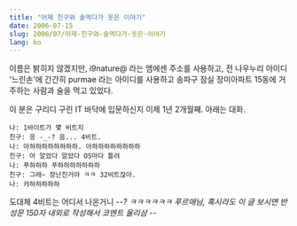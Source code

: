 ```yaml
---
title: "어제 친구와 술먹다가 웃은 이야기"
date: 2006-07-15
slug: 2006/07/어제-친구와-술먹다가-웃은-이야기
lang: ko
---
```


이름은 밝히지 않겠지만,
i9nature@ 라는 엠에센 주소를 사용하고,
전 나우누리 아이디 '느린손'에 
간간히 purmae 라는 아이디를 사용하고
송파구 잠실 장미아파트 15동에 거주하는 사람과 
술을 먹고 있었다.

이 분은 구리디 구린 IT 바닥에 입문하신지 이제 1년 2개월째.
아래는 대화.

```
나: 1바이트가 몇 비트지
친구: 응 -_-? 음... 4비트.
나: 아하하하하하하하하. 아하하하하하하하하
친구: 아 알았다 알았다 OS마다 틀려
나: 푸하하하 푸하하하하하하하
친구: 그래~ 장난친거야 ㅋㅋ 32비트잖아.
나: 캬하하하하하 
```

도대체 4비트는 어디서 나온거니 -_-? ㅋㅋㅋㅋㅋㅋ
푸르매님, 혹시라도 이 글 보시면 반성문 150자 내외로 작성해서 코멘트 올리삼 -_-
